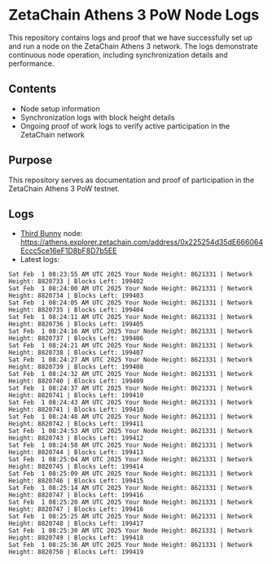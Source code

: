 # ZetaChain Athens 3 PoW Node Logs
This repository contains logs and proof that we have successfully set up and run a node on the ZetaChain Athens 3 network. The logs demonstrate continuous node operation, including synchronization details and performance.

## Contents
- Node setup information
- Synchronization logs with block height details
- Ongoing proof of work logs to verify active participation in the ZetaChain network

## Purpose
This repository serves as documentation and proof of participation in the ZetaChain Athens 3 PoW testnet.

## Logs

- [Third Bunny](https://thirdbunny.xyz/) node: https://athens.explorer.zetachain.com/address/0x225254d35dE666064Eccc5ce16eF1D8bF8D7b5EE
- Latest logs:
```
Sat Feb  1 08:23:55 AM UTC 2025 Your Node Height: 8621331 | Network Height: 8820733 | Blocks Left: 199402
Sat Feb  1 08:24:00 AM UTC 2025 Your Node Height: 8621331 | Network Height: 8820734 | Blocks Left: 199403
Sat Feb  1 08:24:05 AM UTC 2025 Your Node Height: 8621331 | Network Height: 8820735 | Blocks Left: 199404
Sat Feb  1 08:24:11 AM UTC 2025 Your Node Height: 8621331 | Network Height: 8820736 | Blocks Left: 199405
Sat Feb  1 08:24:16 AM UTC 2025 Your Node Height: 8621331 | Network Height: 8820737 | Blocks Left: 199406
Sat Feb  1 08:24:21 AM UTC 2025 Your Node Height: 8621331 | Network Height: 8820738 | Blocks Left: 199407
Sat Feb  1 08:24:27 AM UTC 2025 Your Node Height: 8621331 | Network Height: 8820739 | Blocks Left: 199408
Sat Feb  1 08:24:32 AM UTC 2025 Your Node Height: 8621331 | Network Height: 8820740 | Blocks Left: 199409
Sat Feb  1 08:24:37 AM UTC 2025 Your Node Height: 8621331 | Network Height: 8820741 | Blocks Left: 199410
Sat Feb  1 08:24:43 AM UTC 2025 Your Node Height: 8621331 | Network Height: 8820741 | Blocks Left: 199410
Sat Feb  1 08:24:48 AM UTC 2025 Your Node Height: 8621331 | Network Height: 8820742 | Blocks Left: 199411
Sat Feb  1 08:24:53 AM UTC 2025 Your Node Height: 8621331 | Network Height: 8820743 | Blocks Left: 199412
Sat Feb  1 08:24:58 AM UTC 2025 Your Node Height: 8621331 | Network Height: 8820744 | Blocks Left: 199413
Sat Feb  1 08:25:04 AM UTC 2025 Your Node Height: 8621331 | Network Height: 8820745 | Blocks Left: 199414
Sat Feb  1 08:25:09 AM UTC 2025 Your Node Height: 8621331 | Network Height: 8820746 | Blocks Left: 199415
Sat Feb  1 08:25:14 AM UTC 2025 Your Node Height: 8621331 | Network Height: 8820747 | Blocks Left: 199416
Sat Feb  1 08:25:20 AM UTC 2025 Your Node Height: 8621331 | Network Height: 8820747 | Blocks Left: 199416
Sat Feb  1 08:25:25 AM UTC 2025 Your Node Height: 8621331 | Network Height: 8820748 | Blocks Left: 199417
Sat Feb  1 08:25:30 AM UTC 2025 Your Node Height: 8621331 | Network Height: 8820749 | Blocks Left: 199418
Sat Feb  1 08:25:36 AM UTC 2025 Your Node Height: 8621331 | Network Height: 8820750 | Blocks Left: 199419
```
